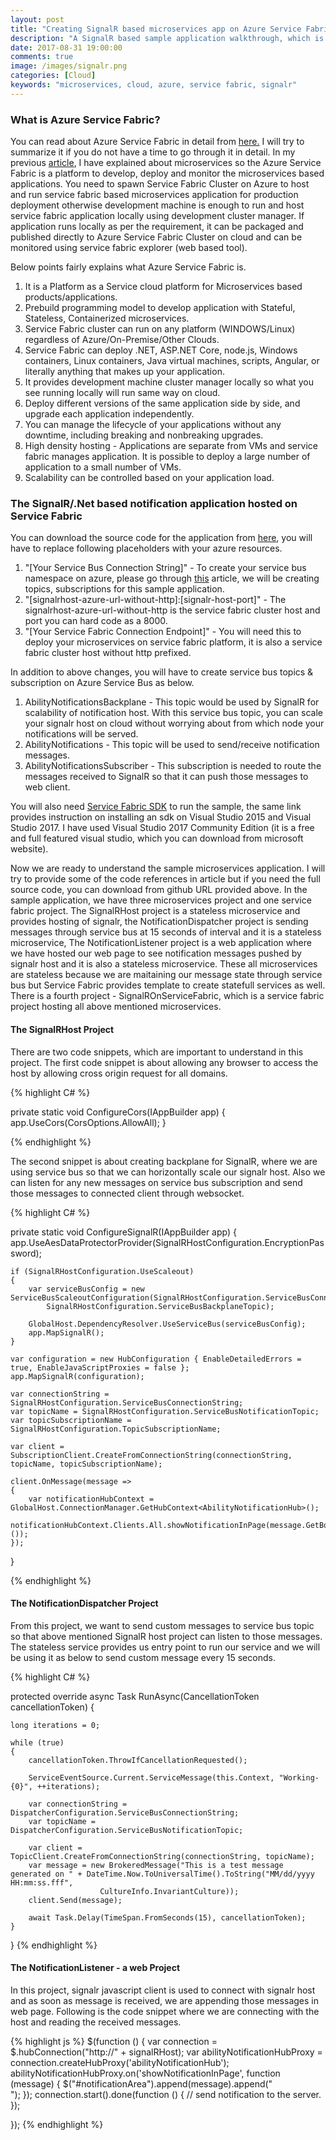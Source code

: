 ```yaml
---
layout: post
title: "Creating SignalR based microservices app on Azure Service Fabric"
description: "A SignalR based sample application walkthrough, which is using microservices hosted on azure service fabric"
date: 2017-08-31 19:00:00
comments: true
image: /images/signalr.png
categories: [Cloud]
keywords: "microservices, cloud, azure, service fabric, signalr"
---
```

<h3>What is Azure Service Fabric?</h3>

You can read about Azure Service Fabric in detail from [here.][servicefabricintro] I will try to summarize it if you do not have a time to go through it in detail. In my previous [article][microservices], I have explained about microservices so the Azure Service Fabric is a platform to develop, deploy and monitor the microservices based applications. You need to spawn Service Fabric Cluster on Azure to host and run service fabric based microservices application for production deployment otherwise development machine is enough to run and host service fabric application locally using development cluster manager. If application runs locally as per the requirement, it can be packaged and published directly to Azure Service Fabric Cluster on cloud and can be monitored using service fabric explorer (web based tool). 

Below points fairly explains what Azure Service Fabric is.

<ol>
  <li>It is a Platform as a Service cloud platform for Microservices based products/applications.</li>
  <li>Prebuild programming model to develop application with Stateful, Stateless, Containerized                       microservices.</li>
  <li>Service Fabric cluster can run on any platform (WINDOWS/Linux) regardless of Azure/On-Premise/Other             Clouds.</li>
  <li>Service Fabric can deploy .NET, ASP.NET Core, node.js, Windows containers, Linux containers, Java virtual       machines, scripts, Angular, or literally anything that makes up your application.</li>
  <li>It provides development machine cluster manager locally so what you see running locally will run same way       on cloud.</li> 
  <li>Deploy different versions of the same application side by side, and upgrade each application                    independently.</li>
  <li>You can manage the lifecycle of your applications without any downtime, including breaking and nonbreaking      upgrades.</li>
  <li>High density hosting - Applications are separate from VMs and service fabric manages application. It is         possible to deploy a large number of application to a small number of VMs.</li>
  <li>Scalability can be controlled based on your application load.</li>
</ol>

<h3>The SignalR/.Net based notification application hosted on Service Fabric</h3>

You can download the source code for the application from [here][github],  you will have to replace following placeholders with your azure resources. 

  1. "[Your Service Bus Connection String]" - To create your service bus namespace on azure, please go through       [this][servicebus] article, we will be creating topics, subscriptions for this sample application.
  2. "[signalrhost-azure-url-without-http]:[signalr-host-port]" - The signalrhost-azure-url-without-http is the      service fabric cluster host and port you can hard code as a 8000.
  3. "[Your Service Fabric Connection Endpoint]" - You will need this to deploy your microservices on service        fabric platform, it is also a service fabric cluster host without http prefixed. 

In addition to above changes, you will have to create service bus topics & subscription on Azure Service Bus as below.

  1. AbilityNotificationsBackplane - This topic would be used by SignalR for scalability of notification host.       With this service bus topic, you can scale your signalr host on cloud without worrying about from which node    your notifications will be served.
  2. AbilityNotifications - This topic will be used to send/receive notification messages.
  3. AbilityNotificationsSubscriber - This subscription is needed to route the messages received to SignalR so       that it can push those messages to web client. 


You will also need [Service Fabric SDK][servicefabric] to run the sample, the same link provides instruction on installing an sdk on Visual Studio 2015 and Visual Studio 2017. I have used Visual Studio 2017 Community Edition (it is a free and full featured visual studio, which you can download from microsoft website).

Now we are ready to understand the sample microservices application. I will try to provide some of the code references in article but if you need the full source code, you can download from github URL provided above. In the sample application, we have three microservices project and one service fabric project. The SignalRHost project is a stateless microservice and provides hosting of signalr, the NotificationDispatcher project is sending messages through service bus at 15 seconds of interval and it is a stateless microservice, The NotificationListener project is a web application where we have hosted our web page to see notification messages pushed by signalr host and it is also a stateless microservice. These all microservices are stateless because we are maitaining our message state through service bus but Service Fabric provides template to create statefull services as well. There is a fourth project - SignalROnServiceFabric, which is a service fabric project hosting all above mentioned microservices.

<h4>The SignalRHost Project</h4>

There are two code snippets, which are important to understand in this project. The first code snippet is about allowing any browser to access the host by allowing cross origin request for all domains.

{% highlight C# %}

 private static void ConfigureCors(IAppBuilder app)
 {
    app.UseCors(CorsOptions.AllowAll);
 }

{% endhighlight %}

The second snippet is about creating backplane for SignalR, where we are using service bus so that we can horizontally scale our signalr host. Also we can listen for any new messages on service bus subscription and send those messages to connected client through websocket.

{% highlight C# %}

private static void ConfigureSignalR(IAppBuilder app)
{
    app.UseAesDataProtectorProvider(SignalRHostConfiguration.EncryptionPassword);

    if (SignalRHostConfiguration.UseScaleout)
    {
        var serviceBusConfig = new ServiceBusScaleoutConfiguration(SignalRHostConfiguration.ServiceBusConnectionString, 
            SignalRHostConfiguration.ServiceBusBackplaneTopic);

        GlobalHost.DependencyResolver.UseServiceBus(serviceBusConfig);
        app.MapSignalR();
    }

    var configuration = new HubConfiguration { EnableDetailedErrors = true, EnableJavaScriptProxies = false };
    app.MapSignalR(configuration);

    var connectionString = SignalRHostConfiguration.ServiceBusConnectionString;
    var topicName = SignalRHostConfiguration.ServiceBusNotificationTopic;
    var topicSubscriptionName = SignalRHostConfiguration.TopicSubscriptionName;

    var client = SubscriptionClient.CreateFromConnectionString(connectionString, topicName, topicSubscriptionName);

    client.OnMessage(message =>
    {
        var notificationHubContext = GlobalHost.ConnectionManager.GetHubContext<AbilityNotificationHub>();
        notificationHubContext.Clients.All.showNotificationInPage(message.GetBody<String>());
    });
}

{% endhighlight %}

<h4>The NotificationDispatcher Project</h4>

From this project, we want to send custom messages to service bus topic so that above mentioned SignalR host project can listen to those messages. The stateless service provides us entry point to run our service and we will be using it as below to send custom message every 15 seconds.

{% highlight C# %}

protected override async Task RunAsync(CancellationToken cancellationToken)
{
    
    long iterations = 0;

    while (true)
    {
        cancellationToken.ThrowIfCancellationRequested();

        ServiceEventSource.Current.ServiceMessage(this.Context, "Working-{0}", ++iterations);

        var connectionString = DispatcherConfiguration.ServiceBusConnectionString;
        var topicName = DispatcherConfiguration.ServiceBusNotificationTopic;

        var client = TopicClient.CreateFromConnectionString(connectionString, topicName);
        var message = new BrokeredMessage("This is a test message generated on " + DateTime.Now.ToUniversalTime().ToString("MM/dd/yyyy HH:mm:ss.fff",
                        CultureInfo.InvariantCulture));
        client.Send(message);

        await Task.Delay(TimeSpan.FromSeconds(15), cancellationToken);
    }
}
{% endhighlight %}

<h4>The NotificationListener - a web Project</h4>

In this project, signalr javascript client is used to connect with signalr host and as soon as message is received, we are appending those messages in web page. Following is the code snippet where we are connecting with the host and reading the received messages.

{% highlight js %}
$(function () {
    var connection = $.hubConnection("http://" + signalRHost);
    var abilityNotificationHubProxy = connection.createHubProxy('abilityNotificationHub');
    abilityNotificationHubProxy.on('showNotificationInPage', function (message) {
        $("#notificationArea").append(message).append("<br/>");
    });
    connection.start().done(function () {
        // send notification to the server.
    });

});
{% endhighlight %}

[servicefabricintro]:   https://docs.microsoft.com/en-us/azure/service-fabric/service-fabric-overview
[microservices]: /blog/2017/what-is-micro-services-architecture/
[github]: https://github.com/prajapatin/SignalROnServiceFabric
[servicebus]: https://docs.microsoft.com/en-us/azure/service-bus-messaging/service-bus-dotnet-how-to-use-topics-subscriptions
[servicefabric]: https://docs.microsoft.com/en-us/azure/service-fabric/service-fabric-get-started